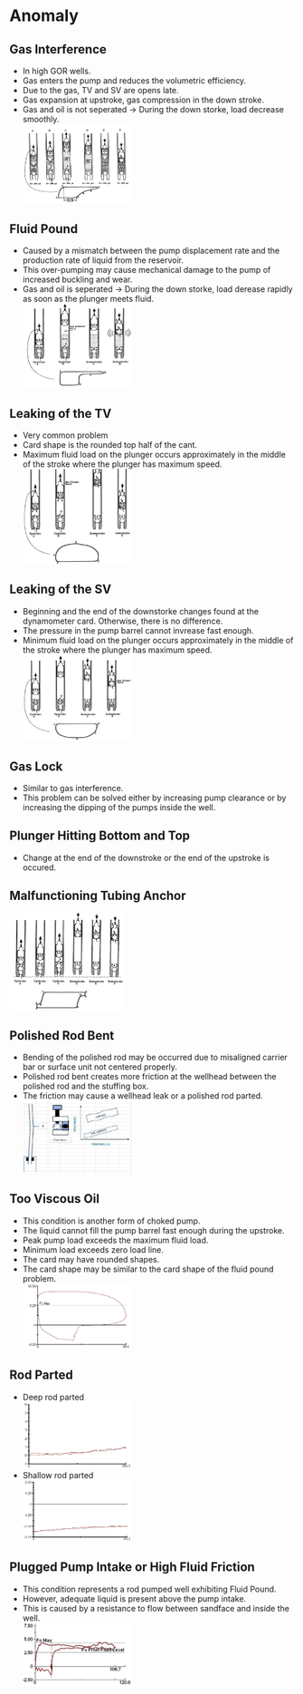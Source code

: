# Anomaly
  
## Gas Interference
- In high GOR wells.
- Gas enters the pump and reduces the volumetric efficiency.
- Due to the gas, TV and SV are opens late.
- Gas expansion at upstroke, gas compression in the down stroke.
- Gas and oil is not seperated -> During the down storke, load decrease smoothly.  
<img src="rod pump/anomaly/Gas Interference.PNG" width="40%" height="30%" title="px(픽셀) 크기 설정" alt="RubberDuck"></img>  

## Fluid Pound
- Caused by a mismatch between the pump displacement rate and the production rate of liquid from the reservoir.
- This over-pumping may cause mechanical damage to the pump of increased buckling and wear.
- Gas and oil is seperated -> During the down storke, load derease rapidly as soon as the plunger meets fluid.  
<img src="rod pump/anomaly/Fluid Pound.PNG" width="40%" height="30%" title="px(픽셀) 크기 설정" alt="RubberDuck"></img>  

## Leaking of the TV
- Very common problem
- Card shape is the rounded top half of the cant.
- Maximum fluid load on the plunger occurs approximately in the middle of the stroke where the plunger has maximum speed.  
<img src="rod pump/anomaly/Leaking of the TV.PNG" width="40%" height="30%" title="px(픽셀) 크기 설정" alt="RubberDuck"></img>  

## Leaking of the SV
- Beginning and the end of the downstorke changes found at the dynamometer card. Otherwise, there is no difference.
- The pressure in the pump barrel cannot invrease fast enough.
- Minimum fluid load on the plunger occurs approximately in the middle of the stroke where the plunger has maximum speed.  
<img src="rod pump/anomaly/Leaking of the SV.PNG" width="40%" height="30%" title="px(픽셀) 크기 설정" alt="RubberDuck"></img>  

## Gas Lock
- Similar to gas interference.
- This problem can be solved either by increasing pump clearance or by increasing the dipping of the pumps inside the well.

## Plunger Hitting Bottom and Top
- Change at the end of the downstroke or the end of the upstroke is occured.

## Malfunctioning Tubing Anchor
<img src="rod pump/anomaly/Malfunctioning Tubing Anchor.PNG" width="40%" height="30%" title="px(픽셀) 크기 설정" alt="RubberDuck"></img>

## Polished Rod Bent
- Bending of the polished rod may be occurred due to misaligned carrier bar or surface unit not centered properly.
- Polished rod bent creates more friction at the wellhead between the polished rod and the stuffing box.
- The friction may cause a wellhead leak or a polished rod parted.  
<img src="rod pump/anomaly/Polished Rod Bent.PNG" width="40%" height="30%" title="px(픽셀) 크기 설정" alt="RubberDuck"></img>

## Too Viscous Oil
- This condition is another form of choked pump.
- The liquid cannot fill the pump barrel fast enough during the upstroke.
- Peak pump load exceeds the maximum fluid load.
- Minimum load exceeds zero load line.
- The card may have rounded shapes.
- The card shape may be similar to the card shape of the fluid pound problem.  
<img src="rod pump/anomaly/Too Viscous Oil.PNG" width="40%" height="30%" title="px(픽셀) 크기 설정" alt="RubberDuck"></img>

## Rod Parted
- Deep rod parted  
<img src="rod pump/anomaly/Deep Rod Parted.PNG" width="40%" height="30%" title="px(픽셀) 크기 설정" alt="RubberDuck"></img>  
- Shallow rod parted  
<img src="rod pump/anomaly/Shallow Rod Parted.PNG" width="40%" height="30%" title="px(픽셀) 크기 설정" alt="RubberDuck"></img>  

## Plugged Pump Intake or High Fluid Friction
- This condition represents a rod pumped well exhibiting Fluid Pound.
- However, adequate liquid is present above the pump intake.
- This is caused by a resistance to flow between sandface and inside the well.  
<img src="rod pump/anomaly/Plugged Pump Intake or High Fluid Friction.PNG" width="40%" height="30%" title="px(픽셀) 크기 설정" alt="RubberDuck"></img>  
